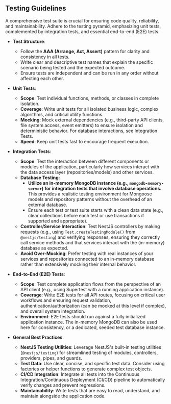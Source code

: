 ## Testing Guidelines

A comprehensive test suite is crucial for ensuring code quality, reliability, and maintainability. Adhere to the testing pyramid, emphasizing unit tests, complemented by integration tests, and essential end-to-end (E2E) tests.

-   **Test Structure**:
    -   Follow the **AAA (Arrange, Act, Assert)** pattern for clarity and consistency in all tests.
    -   Write clear and descriptive test names that explain the specific scenario being tested and the expected outcome.
    -   Ensure tests are independent and can be run in any order without affecting each other.

-   **Unit Tests**:
    -   **Scope**: Test individual functions, methods, or classes in complete isolation.
    -   **Coverage**: Write unit tests for all isolated business logic, complex algorithms, and critical utility functions.
    -   **Mocking**: Mock external dependencies (e.g., third-party API clients, file system access, event emitters) to ensure isolation and deterministic behavior. For database interactions, see Integration Tests.
    -   **Speed**: Keep unit tests fast to encourage frequent execution.

-   **Integration Tests**:
    -   **Scope**: Test the interaction between different components or modules of the application, particularly how services interact with the data access layer (repositories/models) and other services.
    -   **Database Testing**:
        -   **Utilize an in-memory MongoDB instance (e.g., `mongodb-memory-server`) for integration tests that involve database operations.** This provides a realistic testing environment for Mongoose models and repository patterns without the overhead of an external database.
        -   Ensure each test or test suite starts with a clean data state (e.g., clear collections before each test or use transactions if supported and appropriate).
    -   **Controller/Service Interaction**: Test NestJS controllers by making requests (e.g., using `Test.createTestingModule()` from `@nestjs/testing`) and verifying responses, ensuring they correctly call service methods and that services interact with the (in-memory) database as expected.
    -   **Avoid Over-Mocking**: Prefer testing with real instances of your services and repositories connected to an in-memory database rather than extensively mocking their internal behavior.

-   **End-to-End (E2E) Tests**:
    -   **Scope**: Test complete application flows from the perspective of an API client (e.g., using Supertest with a running application instance).
    -   **Coverage**: Write E2E tests for all API routes, focusing on critical user workflows and ensuring request validation, authentication/authorization (can be mocked at this level if complex), and overall system integration.
    -   **Environment**: E2E tests should run against a fully initialized application instance. The in-memory MongoDB can also be used here for consistency, or a dedicated, seeded test database instance.

-   **General Best Practices**:
    -   **NestJS Testing Utilities**: Leverage NestJS's built-in testing utilities (`@nestjs/testing`) for streamlined testing of modules, controllers, providers, pipes, and guards.
    -   **Test Data**: Use clear, concise, and specific test data. Consider using factories or helper functions to generate complex test objects.
    -   **CI/CD Integration**: Integrate all tests into the Continuous Integration/Continuous Deployment (CI/CD) pipeline to automatically verify changes and prevent regressions.
    -   **Maintainability**: Write tests that are easy to read, understand, and maintain alongside the application code.